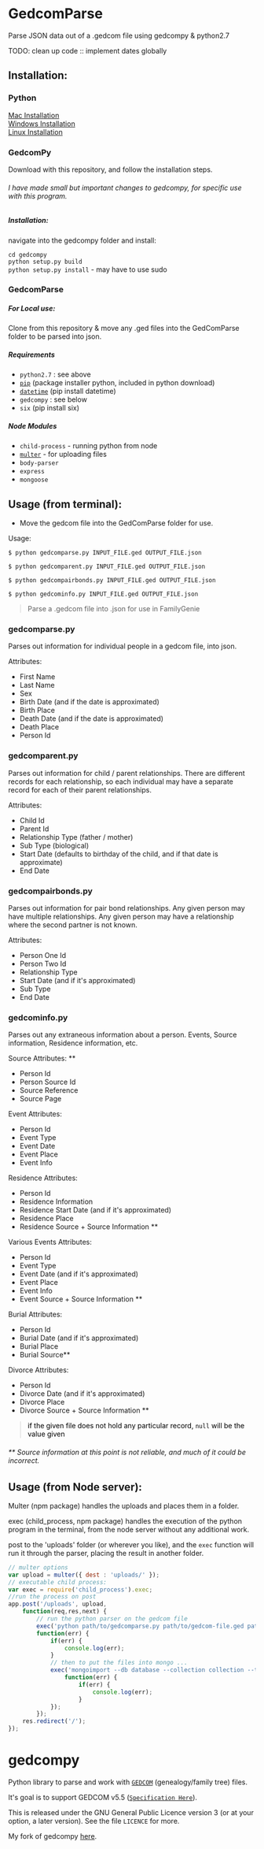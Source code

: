 # GedcomParse
Parse JSON data out of a .gedcom file using gedcompy & python2.7

TODO: clean up code
:: implement dates globally
  
## Installation:
### Python
<a href="http://www.pyladies.com/blog/Get-Your-Mac-Ready-for-Python-Programming/"> Mac Installation </a> <br>
<a href="http://www.howtogeek.com/197947/how-to-install-python-on-windows/"> Windows Installation </a> <br>
<a href="http://docs.python-guide.org/en/latest/starting/install/linux/"> Linux Installation </a>
### GedcomPy

Download with this repository, and follow the installation steps.

###### I have made small but important changes to gedcompy, for specific use with this program.

##### Installation:

navigate into the gedcompy folder and install:

  `cd gedcompy` <br>
  `python setup.py build` <br>
  `python setup.py install` - may have to use sudo

### GedcomParse
##### For Local use:
Clone from this repository & move any .ged files into the GedComParse folder to be parsed into json.
##### Requirements
* `python2.7` : see above
* <a href='https://pypi.python.org/pypi/pip'>`pip`</a> (package installer python, included in python download)
* <a href='https://docs.python.org/2/library/datetime.html#strftime-and-strptime-behavior'>`datetime`</a> (pip install datetime)
* `gedcompy` : see below
* `six` (pip install six)

##### Node Modules
* `child-process` - running python from node
* <a href='https://github.com/expressjs/multer'>`multer`</a> - for uploading files
* `body-parser`
* `express`
* `mongoose`
  
## Usage (from terminal):
* Move the gedcom file into the GedComParse folder for use.

Usage: 

`$ python gedcomparse.py INPUT_FILE.ged OUTPUT_FILE.json`

`$ python gedcomparent.py INPUT_FILE.ged OUTPUT_FILE.json`

`$ python gedcompairbonds.py INPUT_FILE.ged OUTPUT_FILE.json`

`$ python gedcominfo.py INPUT_FILE.ged OUTPUT_FILE.json`

> Parse a .gedcom file into .json for use in FamilyGenie


### gedcomparse.py
Parses out information for individual people in a gedcom file, into json. 

Attributes:

* First Name
* Last Name
* Sex
* Birth Date (and if the date is approximated)
* Birth Place
* Death Date (and if the date is approximated)
* Death Place
* Person Id


### gedcomparent.py
Parses out information for child / parent relationships. There are different records for each relationship, so each individual may have a separate record for each of their parent relationships. 

Attributes:

* Child Id
* Parent Id
* Relationship Type (father / mother)
* Sub Type (biological)
* Start Date (defaults to birthday of the child, and if that date is approximate)
* End Date

### gedcompairbonds.py
Parses out information for pair bond relationships. Any given person may have multiple relationships. Any given person may have a relationship where the second partner is not known.

Attributes:

* Person One Id
* Person Two Id
* Relationship Type
* Start Date (and if it's approximated)
* Sub Type
* End Date

### gedcominfo.py
Parses out any extraneous information about a person. Events, Source information, Residence information, etc.

Source Attributes: **

* Person Id
* Person Source Id
* Source Reference
* Source Page

Event Attributes:

* Person Id
* Event Type
* Event Date
* Event Place
* Event Info

Residence Attributes:

* Person Id
* Residence Information
* Residence Start Date (and if it's approximated)
* Residence Place
* Residence Source + Source Information **

Various Events Attributes:

* Person Id
* Event Type
* Event Date (and if it's approximated)
* Event Place
* Event Info
* Event Source + Source Information **

Burial Attributes:

* Person Id
* Burial Date (and if it's approximated)
* Burial Place
* Burial Source**

Divorce Attributes:

* Person Id
* Divorce Date (and if it's approximated)
* Divorce Place
* Divorce Source + Source Information **

><span style="color:black"> if the given file does not hold any particular record, `null` will be the value given</span>

###### ** Source information at this point is not reliable, and much of it could be incorrect.

## Usage (from Node server):
Multer (npm package) handles the uploads and places them in a folder.

exec (child_process, npm package) handles the execution of the python program in the terminal, from the node server without any additional work.

post to the 'uploads' folder (or wherever you like), and the `exec` function will run it through the parser, placing the result in another folder. 

```javascript
// multer options
var upload = multer({ dest : 'uploads/' });
// executable child process:
var exec = require('child_process').exec;
//run the process on post
app.post('/uploads', upload, 
    function(req,res,next) {
        // run the python parser on the gedcom file
        exec('python path/to/gedcomparse.py path/to/gedcom-file.ged path/to/new-json-file.json',
        function(err) {
            if(err) { 
                console.log(err); 
            }
            // then to put the files into mongo ...
            exec('mongoimport --db database --collection collection --type json --file path/to/json-file.json --jsonArray', 
                function(err) {
                    if(err) {
                        console.log(err);
                    }
            });
        });
    res.redirect('/');
});

```

gedcompy
========

Python library to parse and work with <a href='https://en.wikipedia.org/wiki/GEDCOM'>`GEDCOM`</a> (genealogy/family tree) files.

It's goal is to support GEDCOM v5.5 (<a href='http://homepages.rootsweb.ancestry.com/~pmcbride/gedcom/55gctoc.htm'>`Specification Here`</a>).

This is released under the GNU General Public Licence version 3 (or at your option, a later version). See the file `LICENCE` for more.

My fork of gedcompy <a href='https://github.com/KingEdwardI/gedcom-to-JSON'> here</a>.
